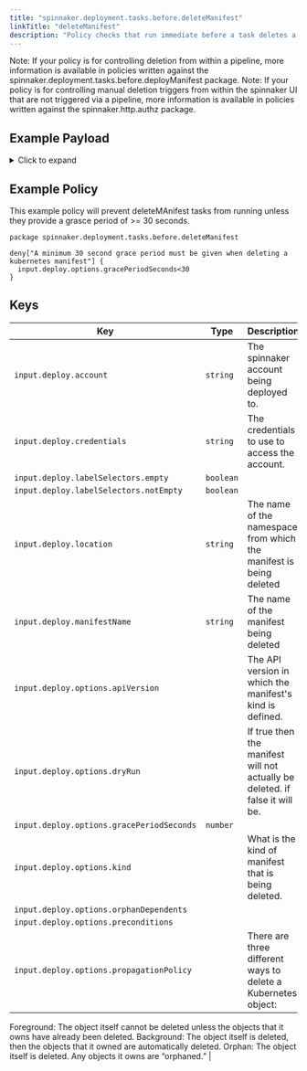 ```yaml
---
title: "spinnaker.deployment.tasks.before.deleteManifest"
linkTitle: "deleteManifest"
description: "Policy checks that run immediate before a task deletes a spinnaker manifest"
---
```

Note: If your policy is for controlling deletion from within a pipeline, more information is available in policies written against the spinnaker.deployment.tasks.before.deployManifest package.
Note: If your policy is for controlling manual deletion triggers from within the spinnaker UI that are not triggered via a pipeline, more information is available in policies written against the spinnaker.http.authz package.

## Example Payload

<details><summary>Click to expand</summary>

```json
{
  "input": {
    "deploy": {
      "account": "spinnaker",
      "allCoordinates": [],
      "credentials": "spinnaker",
      "events": [],
      "kinds": [],
      "labelSelectors": {
        "empty": true,
        "notEmpty": false,
        "selectors": []
      },
      "location": "staging",
      "manifestName": "deployment hostname",
      "options": {
        "apiVersion": null,
        "dryRun": null,
        "gracePeriodSeconds": 5,
        "kind": null,
        "orphanDependents": null,
        "preconditions": null,
        "propagationPolicy": null
      }
    }
  }
}
```
</details>

## Example Policy
This example policy will prevent deleteMAnifest tasks from running unless they provide a grasce period of >= 30 seconds.
```rego
package spinnaker.deployment.tasks.before.deleteManifest

deny["A minimum 30 second grace period must be given when deleting a kubernetes manifest"] { 
  input.deploy.options.gracePeriodSeconds<30
}

```

## Keys

| Key                                       | Type      | Description                                   |
| ----------------------------------------- | --------- | --------------------------------------------- |
| `input.deploy.account`                    | `string`  | The spinnaker account being deployed to.      |
| `input.deploy.credentials`                | `string`  | The credentials to use to access the account. |
| `input.deploy.labelSelectors.empty`       | `boolean` |                                               |
| `input.deploy.labelSelectors.notEmpty`    | `boolean` |                                               |
| `input.deploy.location`                   | `string`  | The name of the namespace from which the manifest is being deleted                                              |
| `input.deploy.manifestName`               | `string`  | The name of the manifest being deleted                                              |
| `input.deploy.options.apiVersion`         | ` `       | The API version in which the manifest's kind is defined.                                              |
| `input.deploy.options.dryRun`             | ` `       | If true then the manifest will not actually be deleted. if false it will be.                                              |
| `input.deploy.options.gracePeriodSeconds` | `number`  |                                               |
| `input.deploy.options.kind`               | ` `       | What is the kind of manifest that is being deleted.                                              |
| `input.deploy.options.orphanDependents`   | ` `       |                                               |
| `input.deploy.options.preconditions`      | ` `       |                                               |
| `input.deploy.options.propagationPolicy`  | ` `       |      There are three different ways to delete a Kubernetes object:

Foreground: The object itself cannot be deleted unless the objects that it owns have already been deleted.
Background: The object itself is deleted, then the objects that it owned are automatically deleted.
Orphan: The object itself is deleted. Any objects it owns are “orphaned.”                                  |

